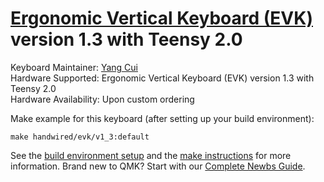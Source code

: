 # [Ergonomic Vertical Keyboard (EVK)](https://github.com/YangPiCui/ErgonomicVerticalKeyboard) version 1.3 with Teensy 2.0
Keyboard Maintainer: [Yang Cui](https://github.com/YangPiCui)  
Hardware Supported: Ergonomic Vertical Keyboard (EVK) version 1.3 with Teensy 2.0    
Hardware Availability: Upon custom ordering  

Make example for this keyboard (after setting up your build environment):

    make handwired/evk/v1_3:default

See the [build environment setup](https://docs.qmk.fm/#/getting_started_build_tools) and the [make instructions](https://docs.qmk.fm/#/getting_started_make_guide) for more information. Brand new to QMK? Start with our [Complete Newbs Guide](https://docs.qmk.fm/#/newbs).

